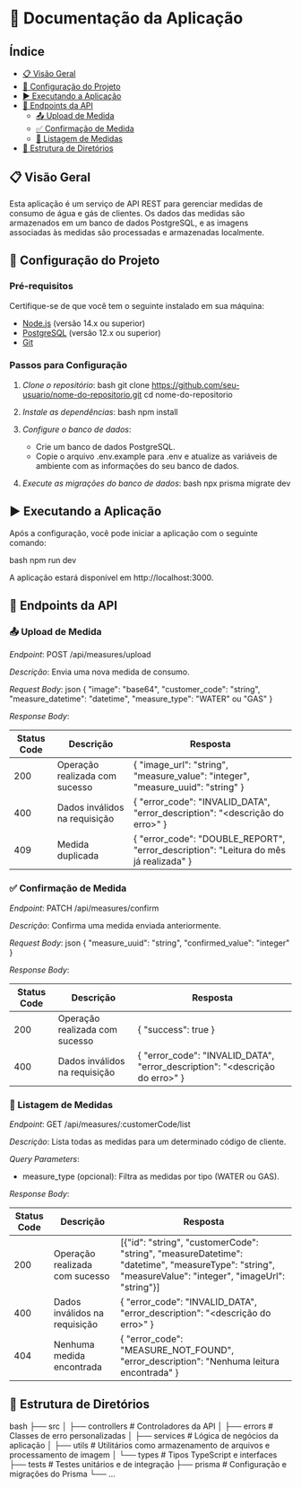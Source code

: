 # 📜 Documentação da Aplicação

## Índice
- [📋 Visão Geral](#-visão-geral)
- [🚀 Configuração do Projeto](#-configuração-do-projeto)
- [▶️ Executando a Aplicação](#️-executando-a-aplicação)
- [📡 Endpoints da API](#-endpoints-da-api)
  - [📤 Upload de Medida](#-upload-de-medida)
  - [✅ Confirmação de Medida](#-confirmação-de-medida)
  - [📜 Listagem de Medidas](#-listagem-de-medidas)
- [📂 Estrutura de Diretórios](#-estrutura-de-diretórios)

## 📋 Visão Geral

Esta aplicação é um serviço de API REST para gerenciar medidas de consumo de água e gás de clientes. Os dados das medidas são armazenados em um banco de dados PostgreSQL, e as imagens associadas às medidas são processadas e armazenadas localmente.

## 🚀 Configuração do Projeto

### Pré-requisitos

Certifique-se de que você tem o seguinte instalado em sua máquina:

- [Node.js](https://nodejs.org/) (versão 14.x ou superior)
- [PostgreSQL](https://www.postgresql.org/) (versão 12.x ou superior)
- [Git](https://git-scm.com/)

### Passos para Configuração

1. *Clone o repositório*:
   bash
   git clone https://github.com/seu-usuario/nome-do-repositorio.git
   cd nome-do-repositorio
   

2. *Instale as dependências*:
   bash
   npm install
   

3. *Configure o banco de dados*:
   - Crie um banco de dados PostgreSQL.
   - Copie o arquivo .env.example para .env e atualize as variáveis de ambiente com as informações do seu banco de dados.

4. *Execute as migrações do banco de dados*:
   bash
   npx prisma migrate dev
   

## ▶️ Executando a Aplicação

Após a configuração, você pode iniciar a aplicação com o seguinte comando:

bash
npm run dev


A aplicação estará disponível em http://localhost:3000.

## 📡 Endpoints da API

### 📤 Upload de Medida

*Endpoint*: POST /api/measures/upload

*Descrição*: Envia uma nova medida de consumo.

*Request Body*:
json
{
  "image": "base64", 
  "customer_code": "string",
  "measure_datetime": "datetime",
  "measure_type": "WATER" ou "GAS"
}


*Response Body*:

| Status Code | Descrição                            | Resposta                                                                                                                                             |
|-------------|--------------------------------------|------------------------------------------------------------------------------------------------------------------------------------------------------|
| 200         | Operação realizada com sucesso       | { "image_url": "string", "measure_value": "integer", "measure_uuid": "string" }                                                                 |
| 400         | Dados inválidos na requisição        | { "error_code": "INVALID_DATA", "error_description": "<descrição do erro>" }                                                                        |
| 409         | Medida duplicada                     | { "error_code": "DOUBLE_REPORT", "error_description": "Leitura do mês já realizada" }                                                              |

### ✅ Confirmação de Medida

*Endpoint*: PATCH /api/measures/confirm

*Descrição*: Confirma uma medida enviada anteriormente.

*Request Body*:
json
{
  "measure_uuid": "string",
  "confirmed_value": "integer"
}


*Response Body*:

| Status Code | Descrição                            | Resposta                                                                                                                                             |
|-------------|--------------------------------------|------------------------------------------------------------------------------------------------------------------------------------------------------|
| 200         | Operação realizada com sucesso       | { "success": true }                                                                                                                               |
| 400         | Dados inválidos na requisição        | { "error_code": "INVALID_DATA", "error_description": "<descrição do erro>" }                                                                        |

### 📜 Listagem de Medidas

*Endpoint*: GET /api/measures/:customerCode/list

*Descrição*: Lista todas as medidas para um determinado código de cliente.

*Query Parameters*:

- measure_type (opcional): Filtra as medidas por tipo (WATER ou GAS).

*Response Body*:

| Status Code | Descrição                            | Resposta                                                                                                                                             |
|-------------|--------------------------------------|------------------------------------------------------------------------------------------------------------------------------------------------------|
| 200         | Operação realizada com sucesso       | [{"id": "string", "customerCode": "string", "measureDatetime": "datetime", "measureType": "string", "measureValue": "integer", "imageUrl": "string"}] |
| 400         | Dados inválidos na requisição        | { "error_code": "INVALID_DATA", "error_description": "<descrição do erro>" }                                                                        |
| 404         | Nenhuma medida encontrada            | { "error_code": "MEASURE_NOT_FOUND", "error_description": "Nenhuma leitura encontrada" }                                                            |

## 📂 Estrutura de Diretórios

bash
├── src
│   ├── controllers  # Controladores da API
│   ├── errors       # Classes de erro personalizadas
│   ├── services     # Lógica de negócios da aplicação
│   ├── utils        # Utilitários como armazenamento de arquivos e processamento de imagem
│   └── types        # Tipos TypeScript e interfaces
├── tests            # Testes unitários e de integração
├── prisma           # Configuração e migrações do Prisma
└── ...

